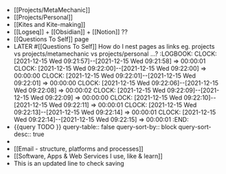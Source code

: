 - [[Projects/MetaMechanic]]
- [[Projects/Personal]]
- [[Kites and Kite-making]]
- [[Logseq]] + [[Obsidian]] + [[Notion]] ??
- [[Questions To Self]] page
- LATER #[[Questions To Self]] How do I nest pages as links eg. projects vs projects/metamechanic vs projects/personal ...?
  :LOGBOOK:
  CLOCK: [2021-12-15 Wed 09:21:57]--[2021-12-15 Wed 09:21:58] =>  00:00:01
  CLOCK: [2021-12-15 Wed 09:22:00]--[2021-12-15 Wed 09:22:00] =>  00:00:00
  CLOCK: [2021-12-15 Wed 09:22:01]--[2021-12-15 Wed 09:22:01] =>  00:00:00
  CLOCK: [2021-12-15 Wed 09:22:06]--[2021-12-15 Wed 09:22:08] =>  00:00:02
  CLOCK: [2021-12-15 Wed 09:22:09]--[2021-12-15 Wed 09:22:09] =>  00:00:00
  CLOCK: [2021-12-15 Wed 09:22:10]--[2021-12-15 Wed 09:22:11] =>  00:00:01
  CLOCK: [2021-12-15 Wed 09:22:13]--[2021-12-15 Wed 09:22:14] =>  00:00:01
  CLOCK: [2021-12-15 Wed 09:22:14]--[2021-12-15 Wed 09:22:15] =>  00:00:01
  :END:
- {{query TODO }}
  query-table:: false
  query-sort-by:: block
  query-sort-desc:: true
-
- [[Email - structure, platforms and processes]]
- [[Software, Apps & Web Services I use, like & learn]]
- This is an updated line to check saving